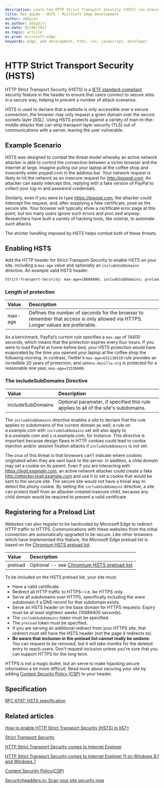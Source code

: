 ---description: Learn how HTTP Strict Transport Security (HSTS) can ensure that users connect to secure sites in a secure way to help prevent a variety of attack scenarios.
title: Dev guide - HSTS - Microsoft Edge Development
author: abbycar
ms.author: abigailc
ms.date: 02/08/2017
ms.topic: article
ms.prod: microsoft-edge
keywords: edge, web development, html, css, javascript, developer
---# HTTP Strict Transport Security (HSTS)HTTP Strict Transport Security (HSTS) is a [IETF standard-compliant](https://tools.ietf.org/html/rfc6797) security feature in the header to ensure that users connect to secure sites in a secure way, helping to prevent a number of attack scenarios.HSTS is used to declare that a website is only accessible over a secure connection, the browser may only request a given domain over the secure sockets layer (SSL). Using HSTS protects against a variety of man-in-the-middle attacks that can strip transport layer security (TLS) out of communications with a server, leaving the user vulnerable.## Example ScenarioHSTS was designed to combat the threat model whereby an active network attacker is able to control the connection between a victim browser and the Internet at large. Imagine pulling out your laptop at the coffee shop and innocently enter *paypal.com* in the address bar. Your network request is likely to hit the network as an insecure request for *http://paypal.com*. An attacker can easily intercept this, replying with a fake version of PayPal to collect your log-in and password credentials.Similarly, even if you were to type *https://paypal.com*, the attacker could intercept the request, and, after supplying a fake certificate, pose as the secure site. Your browser will typically show a certificate error page at this point, but too many users ignore such errors and proceed anyway. Researchers have built a variety of hacking tools, like *sslstrip*, to automate such attacks.The stricter handling imposed by HSTS helps combat both of these threats.## Enabling HSTSAdd the HTTP header for Strict-Transport-Security to enable HSTS on your site, including a `max-age` value and optionally an `includeSubDomains` directive. An example valid HSTS header:```HTMLStrict-Transport-Security: max-age=10886400; includeSubDomains; preload```### Length of protectionValue | Description:------------ | :------------- max-age | Defines the number of seconds for the browser to remember that access is only allowed via HTTPS. Longer values are preferable.As a benchmark, PayPal’s current rule specifies a `max-age` of 14400 seconds, which means that the protection expires every four hours. If you were to load PayPal at home before bed, your HSTS protection would have evaporated by the time you opened your laptop at the coffee shop the following morning. In contrast, Twitter’s `max-age=631138519` rule provides an incredible 20 years of protection, and `addons.mozilla.org` is protected for a reasonable one year, `max-age=31536000`.### The includeSubDomains DirectiveValue | Description:------------ | :------------- includeSubDomains | Optional parameter, if specified this rule applies to all of the site's subdomains.The `includeSubDomains` directive enables a site to declare that the rule applies to subdomains of the current domain as well; a rule on *a.example.com* with `includeSubDomains` set will also apply to *b.a.example.com* and *c.a.example.com*, for instance. This directive is important because design flaws in HTTP cookies could lead to cookie injection and/or session fixation attacks if `includeSubDomains` is not set.The crux of this threat is that browsers can’t indicate where cookies originated when they are sent back to the server. In addition, a child domain may set a cookie on its parent.  Even if you are interacting with *https://legit.example.com*, an active network attacker could create a fake *http://attacker.legit.example.com* and use it to set a cookie that would be sent to the secure site. The secure site would not have a trivial way to detect the phony cookie. By setting the `includeSubDomains` directive, a site can protect itself from an attacker-created insecure child, because any child domain would be required to present a valid certificate.## Registering for a Preload ListWebsites can also register to be hardcoded by Microsoft Edge to redirect HTTP traffic to HTTPS. Communications with these websites from the initial connection are automatically upgraded to be secure. Like other browsers which have implemented this feature, the Microsoft Edge preload list is based on the [Chromium HSTS preload list](https://hstspreload.appspot.com/).Value | Description:------------ | :------------- preload | Optional -- see [Chromium HSTS preload list](https://hstspreload.appspot.com/).To be included on the HSTS preload list, your site must:-  Have a valid certificate.-  Redirect all HTTP traffic to HTTPS—i.e. be HTTPS only.-  Serve all subdomains over HTTPS, specifically including the www subdomain if a DNS record for that subdomain exists.-  Serve an HSTS header on the base domain for HTTPS requests: Expiry must be at least eighteen weeks (10886400 seconds).-  The `includeSubdomains` token must be specified.- The `preload` token must be specified.-  If you are serving an additional redirect from your HTTPS site, that redirect must still have the HSTS header (not the page it redirects to).-  **Be aware that inclusion in the preload list cannot really be undone.** You can request to be removed, but it will take months for the deleted entry to reach users. Don't request inclusion unless you're sure that you can support HTTPS for the long term.HTTPS is not a magic bullet, but an serve to make hijacking secure information a lot more difficult. Read more about securing your site by adding [Content Security Policy (CSP)](./content-Security-Policy.md) to your header.## Specification[RFC 6797: HSTS specification](http://go.microsoft.com/fwlink/p/?LinkId=524408)## Related articles[How to enable HTTP Strict Transport Security (HSTS) in IIS7+](http://www.hanselman.com/blog/HowToEnableHTTPStrictTransportSecurityHSTSInIIS7.aspx)[Strict Transport Security](http://blogs.msdn.com/b/ieinternals/archive/2014/08/18/hsts-strict-transport-security-attacks-mitigations-deployment-https.aspx)[HTTP Strict Transport Security comes to Internet Explorer](https://blogs.msdn.microsoft.com/ie/2015/02/16/http-strict-transport-security-comes-to-internet-explorer/)[HTTP Strict Transport Security comes to Internet Explorer 11 on Windows 8.1 and Windows 7](https://blogs.windows.com/msedgedev/2015/06/09/http-strict-transport-security-comes-to-internet-explorer-11-on-windows-8-1-and-windows-7/)[Content Security Policy(CSP)](./content-Security-Policy.md)[Securityheadders.io: Scan your site security now](https://securityheaders.io/)